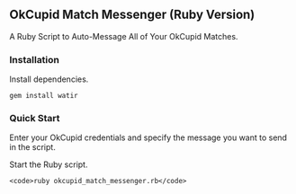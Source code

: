 ## OkCupid Match Messenger (Ruby Version)

A Ruby Script to Auto-Message All of Your OkCupid Matches.

### Installation

  Install dependencies.

  <code>gem install watir</code>

### Quick Start

  Enter your OkCupid credentials and specify the message you want to send in the script.
  
  Start the Ruby script.

    <code>ruby okcupid_match_messenger.rb</code>